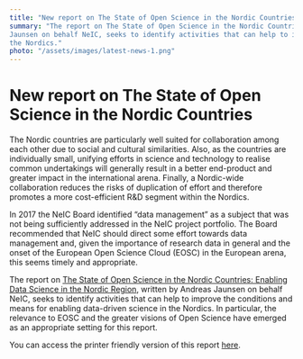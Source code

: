 ```yaml
---
title: "New report on The State of Open Science in the Nordic Countries"
summary: "The report on The State of Open Science in the Nordic Countries: Enabling Data Science in the Nordic Region, written by Andreas
Jaunsen on behalf NeIC, seeks to identify activities that can help to improve the conditions and means for enabling data-driven science in
the Nordics."
photo: "/assets/images/latest-news-1.png"
---
```


New report on The State of Open Science in the Nordic Countries
===========================

The Nordic countries are particularly well suited for collaboration among each other due to social and cultural similarities. Also, as the
countries are individually small, unifying efforts in science and technology to realise common undertakings will generally result in a
better end-product and greater impact in the international arena. Finally, a Nordic-wide collaboration reduces the risks of duplication
of effort and therefore promotes a more cost-efficient R&D segment within the Nordics. 

In 2017 the NeIC Board identified “data management” as a subject that was not being sufficiently addressed in the NeIC project portfolio.
The Board recommended that NeIC should direct some effort towards data management and, given the importance of research data in general 
and the onset of the European Open Science Cloud (EOSC) in the European arena, this seems timely and appropriate. 

The report on [The State of Open Science in the Nordic Countries: Enabling Data Science in the Nordic Region](https://wiki.neic.no/w/ext/img_auth.php/e/ef/The_state_of_open_science_in_the_Nordic_countries_spreads.pdf), written by Andreas Jaunsen on
behalf NeIC, seeks to identify activities that can help to improve the conditions and means for enabling data-driven science in the 
Nordics. In particular, the relevance to EOSC and the greater visions of Open Science have emerged as an appropriate setting for this
report.

You can access the printer friendly version of this report [here](https://wiki.neic.no/w/ext/img_auth.php/5/55/The_state_of_open_science_in_the_Nordic_countries_Single.pdf). 
